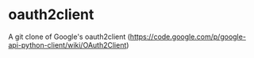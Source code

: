 oauth2client
============

A git clone of Google's oauth2client (https://code.google.com/p/google-api-python-client/wiki/OAuth2Client)
